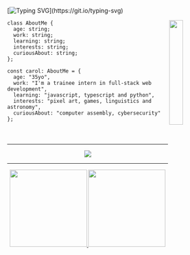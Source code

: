 [![Typing SVG](https://readme-typing-svg.herokuapp.com/?color=ffffff&size=35&center=true&vCenter=true&width=1000&lines=💻+Hello,+World!+Nice+to+meet+you.;💻+I'm+a+Development+Intern+at+SAP+in+Brazil.)](https://git.io/typing-svg)

<div style="width: 10px;"></div>
<img align="right" width=25% src="https://i.pinimg.com/originals/4a/d3/b5/4ad3b567236d7d59e2f31e6633cfcdc7.gif"/></a>
  
```TS
class AboutMe {
  age: string;
  work: string;
  learning: string;
  interests: string;
  curiousAbout: string;
};

const carol: AboutMe = {
  age: "35yo",
  work: "I'm a trainee intern in full-stack web development",
  learning: "javascript, typescript and python",
  interests: "pixel art, games, linguistics and astronomy",
  curiousAbout: "computer assembly, cybersecurity"
};
```

<h4 align="center">
<br><hr height="1">
<p align="center">
  <img src="https://skillicons.dev/icons?i=css,html,javascript,typescript,python,nodejs,sqlite,figma" />
</p>
<hr height="1">
<div align="center">
  <a href="https://github.com/carolcozer">
  <img height="180em" src="https://github-readme-stats.vercel.app/api?username=carolcozer&show_icons=true&theme=codeSTACKr">
  <img height="180em" src="https://github-readme-stats.vercel.app/api/top-langs/?username=carolcozer&layout=compact&langs_count=6&theme=codeSTACKr"/>
</div>
